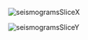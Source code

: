 ![seismogramsSliceX](https://user-images.githubusercontent.com/44127778/99289161-56c65a80-281b-11eb-9505-b366d2e5f6a9.png)

![seismogramsSliceY](https://user-images.githubusercontent.com/44127778/99289221-6b0a5780-281b-11eb-893d-34ed1337f537.png)
